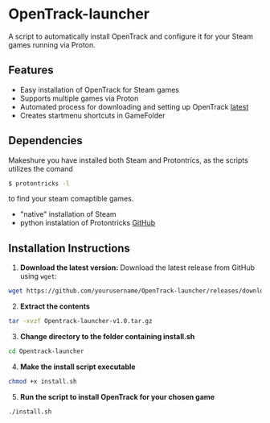 # OpenTrack-launcher
A script to automatically install OpenTrack and configure it for your Steam games running via Proton.

## Features
- Easy installation of OpenTrack for Steam games
- Supports multiple games via Proton
- Automated process for downloading and setting up OpenTrack [latest](https://github.com/opentrack/opentrack/releases)
- Creates startmenu shortcuts in GameFolder

## Dependencies
Makeshure you have installed both Steam and Protontrics, as the scripts utilizes the comand 
```bash 
$ protontricks -l
```
to find your steam comaptible games.

- "native" installation of Steam 
- python instalation of Protontricks [GitHub](https://github.com/Matoking/protontricks)

## Installation Instructions

1. **Download the latest version:**
   Download the latest release from GitHub using `wget`:
```bash
wget https://github.com/yourusername/OpenTrack-launcher/releases/download/v1.0/Opentrack-launcher-v1.0.tar.gz
```

2. **Extract the contents**
```bash
tar -xvzf Opentrack-launcher-v1.0.tar.gz
```
3. **Change directory to the folder containing install.sh**
```bash
cd Opentrack-launcher
```
4. **Make the install script executable**
```bash
chmod +x install.sh
```

5. **Run the script to install OpenTrack for your chosen game**
```bash
./install.sh
```

